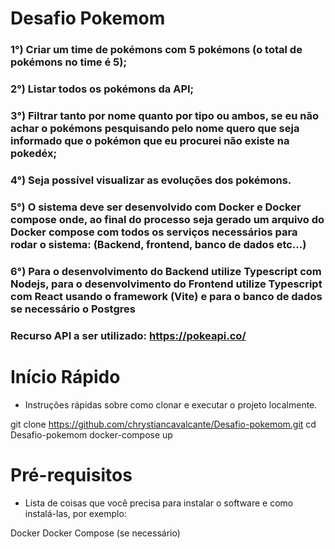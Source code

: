 # Desafio Pokemom 

### 1°) Criar um time de pokémons com 5 pokémons (o total de pokémons no time é 5);

### 2°) Listar todos os pokémons da API;

### 3°) Filtrar tanto por nome quanto por tipo ou ambos, se eu não achar o pokémons pesquisando pelo nome quero que seja informado que o pokémon que eu procurei não existe na pokedéx;

### 4°) Seja possível visualizar as evoluções dos pokémons.

### 5°) O sistema deve ser desenvolvido com Docker e Docker compose onde, ao final do processo seja gerado um arquivo do Docker compose com todos os serviços necessários para rodar o sistema: (Backend, frontend, banco de dados etc...)

### 6°) Para o desenvolvimento do Backend utilize Typescript com Nodejs, para o desenvolvimento do Frontend utilize Typescript com React usando o framework (Vite) e para o banco de dados se necessário o Postgres

### Recurso API a ser utilizado: https://pokeapi.co/


# Início Rápido

* Instruções rápidas sobre como clonar e executar o projeto localmente.

git clone https://github.com/chrystiancavalcante/Desafio-pokemom.git
cd Desafio-pokemom
docker-compose up


# Pré-requisitos

* Lista de coisas que você precisa para instalar o software e como instalá-las, por exemplo:

Docker
Docker Compose (se necessário)

